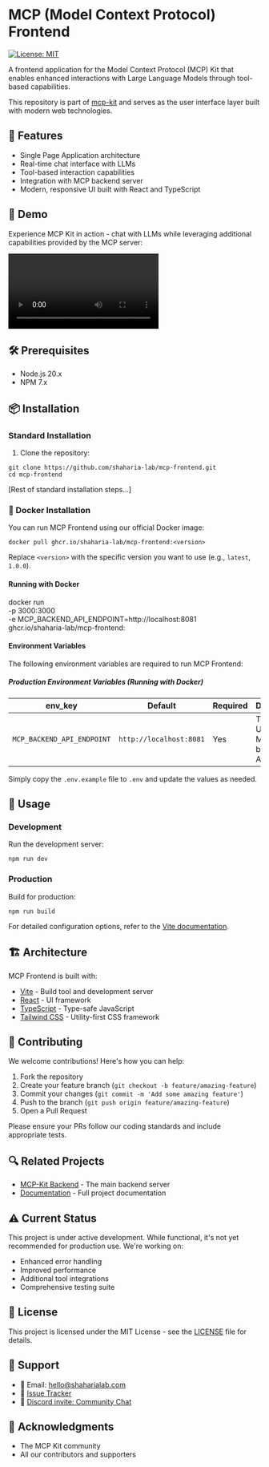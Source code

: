 # MCP (Model Context Protocol) Frontend

[![License: MIT](https://img.shields.io/badge/License-MIT-yellow.svg)](LICENSE)

A frontend application for the Model Context Protocol (MCP) Kit that enables enhanced interactions with Large Language Models through tool-based capabilities.

This repository is part of [mcp-kit](https://github.com/shaharia-lab/mcp-kit) and serves as the user interface layer built with modern web technologies.

## 🚀 Features

- Single Page Application architecture
- Real-time chat interface with LLMs
- Tool-based interaction capabilities
- Integration with MCP backend server
- Modern, responsive UI built with React and TypeScript

## 🎥 Demo

Experience MCP Kit in action - chat with LLMs while leveraging additional capabilities provided by the MCP server:

<video src="https://github.com/user-attachments/assets/81804a29-e896-4f65-a929-05ac6a6aa92a" controls title="MCP Kit in action"></video>

## 🛠️ Prerequisites

- Node.js 20.x
- NPM 7.x

## 📦 Installation

### Standard Installation

1. Clone the repository:
```shell
git clone https://github.com/shaharia-lab/mcp-frontend.git
cd mcp-frontend
```

[Rest of standard installation steps...]

### 🐳 Docker Installation

You can run MCP Frontend using our official Docker image:

```shell
docker pull ghcr.io/shaharia-lab/mcp-frontend:<version>
```

Replace `<version>` with the specific version you want to use (e.g., `latest`, `1.0.0`).

#### Running with Docker

docker run \
    -p 3000:3000 \
    -e MCP_BACKEND_API_ENDPOINT=http://localhost:8081 \
    ghcr.io/shaharia-lab/mcp-frontend:<version>

#### Environment Variables

The following environment variables are required to run MCP Frontend:

##### Production Environment Variables (Running with Docker)

| env_key                    | Default                 | Required | Description                           |
|----------------------------|-------------------------|----------|---------------------------------------|
| `MCP_BACKEND_API_ENDPOINT` | `http://localhost:8081` | Yes      | The base URL for the MCP backend API. |

Simply copy the `.env.example` file to `.env` and update the values as needed.

## 🚀 Usage

### Development

Run the development server:
```shell
npm run dev
```

### Production

Build for production:

```shell
npm run build
```

For detailed configuration options, refer to the [Vite documentation](https://vite.dev/guide/).

## 🏗️ Architecture

MCP Frontend is built with:
- [Vite](https://vite.dev/) - Build tool and development server
- [React](https://reactjs.org/) - UI framework
- [TypeScript](https://www.typescriptlang.org/) - Type-safe JavaScript
- [Tailwind CSS](https://tailwindcss.com/) - Utility-first CSS framework

## 🤝 Contributing

We welcome contributions! Here's how you can help:

1. Fork the repository
2. Create your feature branch (`git checkout -b feature/amazing-feature`)
3. Commit your changes (`git commit -m 'Add some amazing feature'`)
4. Push to the branch (`git push origin feature/amazing-feature`)
5. Open a Pull Request

Please ensure your PRs follow our coding standards and include appropriate tests.

## 🔍 Related Projects

- [MCP-Kit Backend](https://github.com/shaharia-lab/mcp-kit) - The main backend server
- [Documentation](https://github.com/shaharia-lab/mcp-kit) - Full project documentation

## ⚠️ Current Status

This project is under active development. While functional, it's not yet recommended for production use. We're working on:
- Enhanced error handling
- Improved performance
- Additional tool integrations
- Comprehensive testing suite

## 📝 License

This project is licensed under the MIT License - see the [LICENSE](LICENSE) file for details.

## 🤔 Support

- 📧 Email: [hello@shaharialab.com](mailto:hello@shaharialab.com)
- 🐛 [Issue Tracker](https://github.com/shaharia-lab/mcp-frontend/issues)
- 💬 [Discord invite: Community Chat](https://discord.gg/XMDMQ2u7)

## 🙏 Acknowledgments

- The MCP Kit community
- All our contributors and supporters